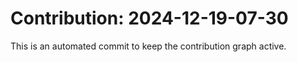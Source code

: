 # Contribution: 2024-12-19-07-30
This is an automated commit to keep the contribution graph active.
